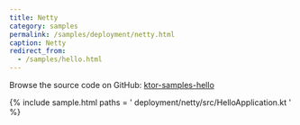 ```yaml
---
title: Netty
category: samples
permalink: /samples/deployment/netty.html
caption: Netty
redirect_from:
  - /samples/hello.html
---
```


Browse the source code on GitHub: [ktor-samples-hello](https://github.com/ktorio/ktor-samples/tree/master/deployment/netty/)

{% include sample.html paths = '
    deployment/netty/src/HelloApplication.kt
' %}
